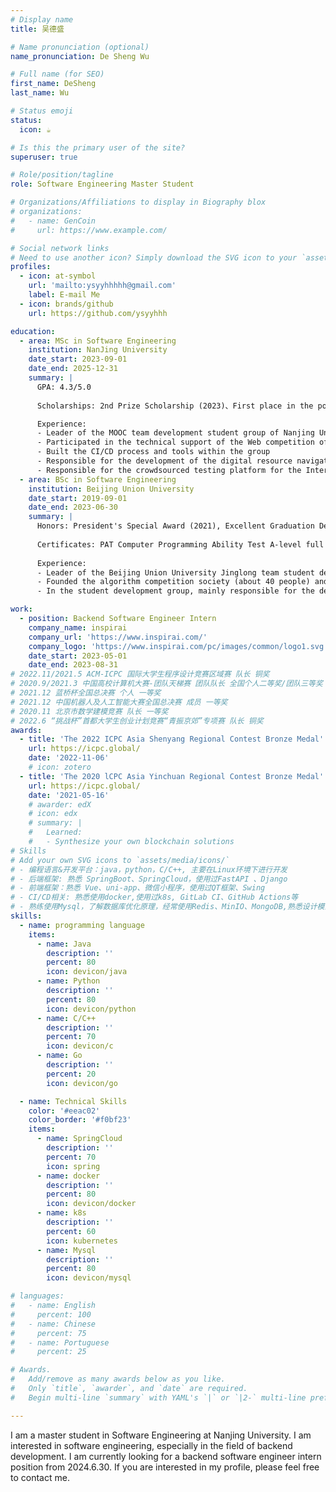```yaml
---
# Display name
title: 吴德盛

# Name pronunciation (optional)
name_pronunciation: De Sheng Wu

# Full name (for SEO)
first_name: DeSheng
last_name: Wu

# Status emoji
status:
  icon: ☕️

# Is this the primary user of the site?
superuser: true

# Role/position/tagline
role: Software Engineering Master Student

# Organizations/Affiliations to display in Biography blox
# organizations:
#   - name: GenCoin
#     url: https://www.example.com/

# Social network links
# Need to use another icon? Simply download the SVG icon to your `assets/media/icons/` folder.
profiles:
  - icon: at-symbol
    url: 'mailto:ysyyhhhhh@gmail.com'
    label: E-mail Me
  - icon: brands/github
    url: https://github.com/ysyyhhh

education:
  - area: MSc in Software Engineering
    institution: NanJing University
    date_start: 2023-09-01
    date_end: 2025-12-31
    summary: |
      GPA: 4.3/5.0
      
      Scholarships: 2nd Prize Scholarship (2023)、First place in the postgraduate entrance examination、144/150 in the database written test and full marks in the programming test

      Experience:
      - Leader of the MOOC team development student group of Nanjing University
      - Participated in the technical support of the Web competition of the 2023 National College Student Software Testing Competition final, responsible for backend maintenance, etc.
      - Built the CI/CD process and tools within the group
      - Responsible for the development of the digital resource navigation map platform and backend at the school, technology stack: docker + springboot + mysql + vue
      - Responsible for the crowdsourced testing platform for the Internet of Vehicles, responsible for the integration of testing tools and platform backend development, and used multiple original tools through k8s+docker integration, including Carla, OpenCood, Django, SpringBoot, Vue, amis, etc.
  - area: BSc in Software Engineering
    institution: Beijing Union University
    date_start: 2019-09-01
    date_end: 2023-06-30
    summary: |
      Honors: President's Special Award (2021), Excellent Graduation Design in Beijing, Second Prize Scholarship (2020-2023)
      
      Certificates: PAT Computer Programming Ability Test A-level full marks, Software Designer Intermediate
      
      Experience:
      - Leader of the Beijing Union University Jinglong team student development group and school ACM training team and founder
      - Founded the algorithm competition society (about 40 people) and the school ACM training team (about 10 people) without an algorithm competition background, responsible for teaching and training, organizing training camps, and secondary development and maintenance of Django's OJ for training. During the term, the training team achieved multiple breakthroughs in school record results: ACM bronze medal team ladder competition team third prize, more than ten national awards in the Blue Bridge Cup, and thus won the highest school award, the President's Special Award.
      - In the student development group, mainly responsible for the development of the software system in the intelligent distribution logistics vehicle project. The intelligent distribution logistics vehicle project is to promote the landing application of the "last mile" of logistics, and develop intelligent distribution robots for campus and park roads.

work:
  - position: Backend Software Engineer Intern
    company_name: inspirai
    company_url: 'https://www.inspirai.com/'
    company_logo: 'https://www.inspirai.com/pc/images/common/logo1.svg'
    date_start: 2023-05-01
    date_end: 2023-08-31
# 2022.11/2021.5 ACM-ICPC 国际大学生程序设计竞赛区域赛 队长 铜奖
# 2020.9/2021.3 中国高校计算机大赛-团队天梯赛 团队队长 全国个人二等奖/团队三等奖
# 2021.12 蓝桥杯全国总决赛 个人 一等奖
# 2021.12 中国机器人及人工智能大赛全国总决赛 成员 一等奖
# 2020.11 北京市数学建模竞赛 队长 一等奖
# 2022.6 “挑战杯”首都大学生创业计划竞赛“青振京郊”专项赛 队长 铜奖
awards:
  - title: 'The 2022 ICPC Asia Shenyang Regional Contest Bronze Medal'
    url: https://icpc.global/
    date: '2022-11-06'
    # icon: zotero
  - title: 'The 2020 lCPC Asia Yinchuan Regional Contest Bronze Medal'
    url: https://icpc.global/
    date: '2021-05-16'
    # awarder: edX
    # icon: edx
    # summary: |
    #   Learned:
    #   - Synthesize your own blockchain solutions
# Skills
# Add your own SVG icons to `assets/media/icons/`
# - 编程语言&开发平台：java，python，C/C++, 主要在Linux环境下进行开发
# - 后端框架: 熟悉 SpringBoot、SpringCloud，使用过FastAPI 、Django
# - 前端框架：熟悉 Vue、uni-app、微信小程序，使用过QT框架、Swing
# - CI/CD相关: 熟悉使用docker,使用过k8s, GitLab CI、GitHub Actions等
# - 熟练使用Mysql，了解数据库优化原理，经常使用Redis、MinIO、MongoDB,熟悉设计模式
skills:
  - name: programming language
    items:
      - name: Java
        description: ''
        percent: 80
        icon: devicon/java
      - name: Python
        description: ''
        percent: 80
        icon: devicon/python
      - name: C/C++
        description: ''
        percent: 70
        icon: devicon/c
      - name: Go
        description: ''
        percent: 20
        icon: devicon/go

  - name: Technical Skills
    color: '#eeac02'
    color_border: '#f0bf23'
    items:
      - name: SpringCloud
        description: ''
        percent: 70
        icon: spring
      - name: docker
        description: ''
        percent: 80
        icon: devicon/docker
      - name: k8s
        description: ''
        percent: 60
        icon: kubernetes
      - name: Mysql
        description: ''
        percent: 80
        icon: devicon/mysql

# languages:
#   - name: English
#     percent: 100
#   - name: Chinese
#     percent: 75
#   - name: Portuguese
#     percent: 25

# Awards.
#   Add/remove as many awards below as you like.
#   Only `title`, `awarder`, and `date` are required.
#   Begin multi-line `summary` with YAML's `|` or `|2-` multi-line prefix and indent 2 spaces below.

---
```


<!-- 找2024.6.30 后的实习机会 -->

I am a master student in Software Engineering at Nanjing University. I am interested in software engineering, especially in the field of backend development. I am currently looking for a backend software engineer intern position from 2024.6.30. If you are interested in my profile, please feel free to contact me.
